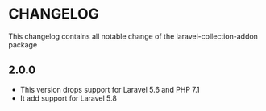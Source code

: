 CHANGELOG
===

This changelog contains all notable change of the laravel-collection-addon package

## 2.0.0

- This version drops support for Laravel 5.6 and PHP 7.1
- It add support for Laravel 5.8